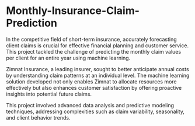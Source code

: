 # Monthly-Insurance-Claim-Prediction

In the competitive field of short-term insurance, accurately forecasting client claims is crucial for effective financial planning and customer service. This project tackled the challenge of predicting the monthly claim values per client for an entire year using machine learning.

Zimnat Insurance, a leading insurer, sought to better anticipate annual costs by understanding claim patterns at an individual level. The machine learning solution developed not only enables Zimnat to allocate resources more effectively but also enhances customer satisfaction by offering proactive insights into potential future claims.

This project involved advanced data analysis and predictive modeling techniques, addressing complexities such as claim variability, seasonality, and client behavior trends. 
